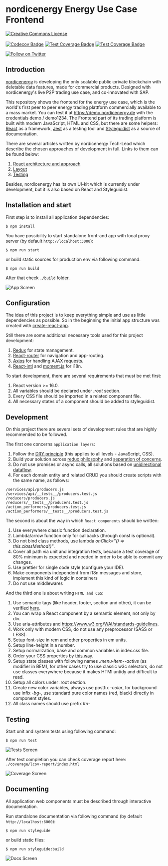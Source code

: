 # nordicenergy Energy Use Case Frontend

<p align="left">
   <a rel="license" href="http://creativecommons.org/licenses/by-nc-nd/4.0/"><img alt="Creative Commons License" style="border-width:0" src="https://i.creativecommons.org/l/by-nc-nd/4.0/88x31.png" /></a><br /><br />
   <a href="https://codecov.io/gh/archik408/trading-platform-client"><img src="https://codecov.io/gh/archik408/trading-platform-client/branch/master/graph/badge.svg" alt="Codecov Badge"></a>
   <a href="https://codecov.io/gh/archik408/trading-platform-client"><img src="https://img.shields.io/badge/coverage-98-green.svg" alt="Test Coverage Badge"></a>
   <a href="https://bitbucket.org/nordicenergy/frontend/addon/pipelines/home#!/results/411"><img src="https://img.shields.io/badge/build-success-lightgreen.svg" alt="Test Coverage Badge"></a>
</p>
<p align="left">
    <a href="https://twitter.com/intent/follow?screen_name=nordicenergy_Block"><img src="https://img.shields.io/twitter/follow/nordicenergy_Block.svg?style=social&label=Follow%20@nordicenergy_Block" alt="Follow on Twitter"></a>  
</p>

## Introduction
[nordicenergy](https://www.nordicenergy.io) is developing the only scalable public-private blockchain with deletable data features, made for commercial products. Designed with nordicenergy's live P2P trading use case, and co-innovated with SAP.

This repository shows the frontend for the energy use case, which is the world's first peer to peer energy trading plattform commercially available to a mass market. You can test it at https://demo.nordicenergy.de with the credentials demo / demo1234. The Frontend part of its trading platform is built with modern JavaScript, HTML and CSS, but there are some helpers: [React](https://reactjs.org/) as a framework, [Jest](https://jestjs.io/en/) as a testing tool and [Styleguidist](https://react-styleguidist.js.org/) as a source of documentation.

There are several articles written by nordicenergy Tech-Lead which describe the chosen approaches of development in full. Links to them can be found below:

1. [React architecture and approach](https://medium.com/nordicenergy-blog/nordicenergy-and-react-js-devblog-90843c9f1d10)
2. [Layout](https://medium.com/nordicenergy-blog/layout-of-trading-platform-devblog-aab5a61bdbf3)
3. [Testing](https://medium.com/nordicenergy-blog/tests-docs-for-nordicenergy-front-end-devblog-242b33a69df5)
  
Besides, nordicenergy has its own UI-kit which is currently under development, but it is also based on React and Styleguidist.

## Installation and start
First step is to install all application dependencies:
```
$ npm install
```

You have possibility to start standalone front-and app with local proxy server (by default `http://localhost:3000`):
```
$ npm run start
```
or build static sources for production env via following command:
```
$ npm run build
```

After that check `./build` folder.

![App Screen](./media/app.png)

## Configuration
The idea of this project is to keep everything simple and use as little dependencies as possible. So in the beginning the initial app structure was created with [create-react-app](https://github.com/facebook/create-react-app). 

Still there are some additional necessary tools used for this project development:

1. [Redux](https://redux.js.org/) for state management.
2. [React-router](https://github.com/ReactTraining/react-router) for navigation and app-routing.
3. [Axios](https://github.com/axios/axios) for handling AJAX requests.
4. [React-intl](https://github.com/yahoo/react-intl) and [moment.js](https://momentjs.com/) for i18n.

To start development, there are several requirements that must be met first:

1. React version >= 16.0.
2. All variables should be declared under _:root_ section.
3. Every CSS file should be imported in a related component file.
4. All necessary states of a component should be added to styleguidist.  

## Development
On this project there are several sets of development rules that are highly recommended to be followed.

The first one concerns `application layers`:

1. Follow the [DRY principle](https://en.wikipedia.org/wiki/Don%27t_repeat_yourself) (this applies to all levels - JavaScript, CSS).
2. Build your solution across [redux philosophy](https://redux.js.org/basics/basic-tutorial) and [separation of concerns](https://en.wikipedia.org/wiki/Separation_of_concerns).
3. Do not use promises or async calls, all solutions based on [unidirectional dataflow](https://en.wikipedia.org/wiki/Dataflow_programming).
4. For each domain entity and related CRUD you should create scripts with the same name, as follows:

```
/services/api/producers.js
/services/api/__tests__/producers.test.js
/reducers/producers.js
/reducers/__tests__/producers.test.js
/action_performers/producers.test.js
/action_performers/__tests__/producers.test.js
```

The second is about the way in which `React components` should be written:

1. Use everywhere classic function declaration.
2. Lambda/arrow function only for callbacks (through const is optional).
3. Do not bind class methods, use lambda _onClick="() => this.classMethod()"_.
4. Cover all path via unit and integration tests, because a test coverage of 80% minimum is expected and needed in order to be able to commit any changes. 
5. Use prettier for single code style (configure your IDE).
6. Make components independent from i18n messages and store, implement this kind of logic in containers
7. Do not use middlewares

And the third one is about writing `HTML and CSS`:

1. Use semantic tags (like header, footer, section and other), it can be verified [here](https://validator.w3.org/nu).
2. You can wrap a React component by a semantic element, not only by div.
3. Use aria-attributes and https://www.w3.org/WAI/standards-guidelines.
4. Work only with modern CSS, do not use any preprocessor (SASS or LESS).
5. Setup font-size in rem and other properties in em units.
6. Setup line-height in a number.
7. Setup normalization, base and common variables in index.css file.
8. Order your CSS properties by [this way](https://css-tricks.com/poll-results-how-do-you-order-your-css-properties).
9. Setup state classes with following names _.menu-item--active_ (as modifier in BEM), for other cases try to use classic w3c selectors, do not use classes everywhere because it makes HTMl untidy and difficult to read.
10. Setup all colors under :root section. 
11. Create new color variables, always use postfix _-color_, for background use infix _-bg-_, use standard pure color names (red, black) directly in component styles.
12. All class names should use prefix _ltn-_

## Testing

Start unit and system tests using following command:
```
$ npm run test
```

![Tests Screen](./media/tests.png)

After test completion you can check coverage report here: `./coverage/lcov-report/index.html`

![Coverage Screen](./media/coverage.png)

## Documenting

All application web components must be described through interactive documentation.

Run standalone documentation via following command (by default `http://localhost:6060`):
```
$ npm run styleguide
``` 

or build static files: 
```
$ npm run styleguide:build
``` 

![Docs Screen](./media/docs.png)
